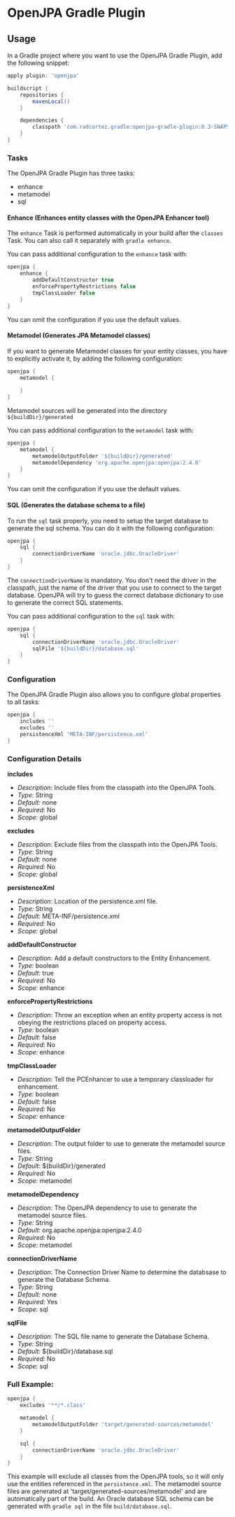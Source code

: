 # OpenJPA Gradle Plugin

## Usage
In a Gradle project where you want to use the OpenJPA Gradle Plugin, add the following snippet:
 
```gradle
apply plugin: 'openjpa'

buildscript {
    repositories {
        mavenLocal()
    }

    dependencies {
        classpath 'com.radcortez.gradle:openjpa-gradle-plugin:0.3-SNAPSHOT'
    }
}
```

### Tasks
The OpenJPA Gradle Plugin has three tasks:
* enhance
* metamodel
* sql

#### Enhance (Enhances entity classes with the OpenJPA Enhancer tool)
The `enhance` Task is performed automatically in your build after the `classes` Task. You can also call it separately
with `gradle enhance`.

You can pass additional configuration to the `enhance` task with:

```gradle
openjpa {
    enhance {
        addDefaultConstructor true
        enforcePropertyRestrictions false
        tmpClassLoader false
    }
}
```

You can omit the configuration if you use the default values.

#### Metamodel (Generates JPA Metamodel classes)
If you want to generate Metamodel classes for your entity classes, you have to explicitly activate it, by adding the 
following configuration:

```gradle
openjpa {
    metamodel {
       
    }
}
```

Metamodel sources will be generated into the directory `${buildDir}/generated`

You can pass additional configuration to the `metamodel` task with:
```gradle
openjpa {
    metamodel {
        metamodelOutputFolder '${buildDir}/generated'
        metamodelDependency 'org.apache.openjpa:openjpa:2.4.0'
    }
}
```

You can omit the configuration if you use the default values.

#### SQL (Generates the database schema to a file)
To run the `sql` task properly, you need to setup the target database to generate the sql schema. You can do it with 
the following configuration:

```gradle
openjpa {
    sql {
        connectionDriverName 'oracle.jdbc.OracleDriver'
    }
}
```

The `connectionDriverName` is mandatory. You don't need the driver in the classpath, just the name of the driver that 
you use to connect to the target database. OpenJPA will try to guess the correct database dictionary to use to generate
the correct SQL statements.

You can pass additional configuration to the `sql` task with:
```gradle
openjpa {
    sql {
        connectionDriverName 'oracle.jdbc.OracleDriver'
        sqlFile '${buildDir}/database.sql'
    }
}
```

### Configuration
The OpenJPA Gradle Plugin also allows you to configure global properties to all tasks:
```gradle
openjpa {
    includes ''
    excludes ''
    persistenceXml 'META-INF/persistence.xml'
}
```

### Configuration Details

**includes**
* _Description_: Include files from the classpath into the OpenJPA Tools.
* _Type:_ String
* _Default:_ none
* _Required:_ No
* _Scope:_ global

**excludes**
* _Description_: Exclude files from the classpath into the OpenJPA Tools.
* _Type:_ String
* _Default:_ none
* _Required:_ No
* _Scope:_ global

**persistenceXml**
* _Description_: Location of the persistence.xml file.
* _Type:_ String
* _Default:_ META-INF/persistence.xml
* _Required:_ No
* _Scope:_ global

**addDefaultConstructor**
* _Description_: Add a default constructors to the Entity Enhancement.
* _Type:_ boolean
* _Default:_ true
* _Required:_ No
* _Scope:_ enhance

**enforcePropertyRestrictions**
* _Description_: Throw an exception when an entity property access is not obeying the restrictions placed on property access.
* _Type:_ boolean
* _Default:_ false
* _Required:_ No
* _Scope:_ enhance

**tmpClassLoader**
* _Description_: Tell the PCEnhancer to use a temporary classloader for enhancement.
* _Type:_ boolean
* _Default:_ false
* _Required:_ No
* _Scope:_ enhance

**metamodelOutputFolder**
* _Description_: The output folder to use to generate the metamodel source files.
* _Type:_ String
* _Default:_ ${buildDir}/generated
* _Required:_ No
* _Scope:_ metamodel

**metamodelDependency**
* _Description_: The OpenJPA dependency to use to generate the metamodel source files.
* _Type:_ String
* _Default:_ org.apache.openjpa:openjpa:2.4.0
* _Required:_ No
* _Scope:_ metamodel

**connectionDriverName**
* _Description_: The Connection Driver Name to determine the databsase to generate the Database Schema.
* _Type:_ String
* _Default:_ none
* _Required:_ Yes
* _Scope_: sql

**sqlFile**
* _Description_: The SQL file name to generate the Database Schema.
* _Type:_ String
* _Default:_ ${buildDir}/database.sql
* _Required:_ No
* _Scope_: sql

### Full Example:
```gradle
openjpa {
    excludes '**/*.class'

    metamodel {
        metamodelOutputFolder 'target/generated-sources/metamodel'
    }

    sql {
        connectionDriverName 'oracle.jdbc.OracleDriver'
    }
}
```

This example will exclude all classes from the OpenJPA tools, so it will only use the entities referenced in the 
`persistence.xml`. The metamodel source files are generated at 'target/generated-sources/metamodel' and are 
automatically part of the build. An Oracle database SQL schema can be generated with `gradle sql` in the file 
`build/database.sql`.
